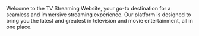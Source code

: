 Welcome to the TV Streaming Website, your go-to destination for a seamless and immersive streaming experience. Our platform is designed to bring you the latest and greatest in television and movie entertainment, all in one place.
